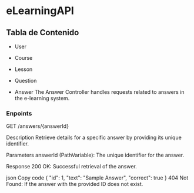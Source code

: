 # eLearningAPI
## Tabla de Contenido

- User

- Course

  
- Lesson

  
- Question

  
- Answer
The Answer Controller handles requests related to answers in the e-learning system.
### Enpoints
GET /answers/{answerId}

Description
Retrieve details for a specific answer by providing its unique identifier.

Parameters
answerId (PathVariable): The unique identifier for the answer.

Response
200 OK: Successful retrieval of the answer.

json
Copy code
{
  "id": 1,
  "text": "Sample Answer",
  "correct": true
}
404 Not Found: If the answer with the provided ID does not exist.
